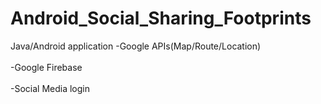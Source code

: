 # Android_Social_Sharing_Footprints<br />
Java/Android application
-Google APIs(Map/Route/Location)<br /><br />
-Google Firebase<br /><br />
-Social Media login<br /><br />
